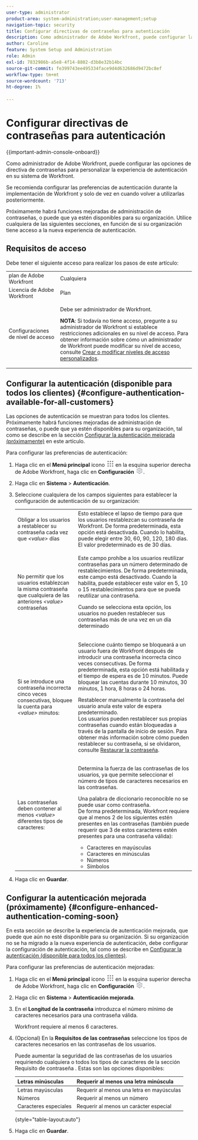 ```yaml
---
user-type: administrator
product-area: system-administration;user-management;setup
navigation-topic: security
title: Configurar directivas de contraseñas para autenticación
description: Como administrador de Adobe Workfront, puede configurar las opciones de directiva de contraseñas para personalizar la experiencia de autenticación en su sistema de Workfront.
author: Caroline
feature: System Setup and Administration
role: Admin
exl-id: 7832986b-a5e8-4f14-8802-d3b8e32b14bc
source-git-commit: fe399743ee495334face9d4d632686d9472bc8ef
workflow-type: tm+mt
source-wordcount: '713'
ht-degree: 1%

---
```


# Configurar directivas de contraseñas para autenticación

{{important-admin-console-onboard}}

Como administrador de Adobe Workfront, puede configurar las opciones de directiva de contraseñas para personalizar la experiencia de autenticación en su sistema de Workfront.

Se recomienda configurar las preferencias de autenticación durante la implementación de Workfront y solo de vez en cuando volver a utilizarlas posteriormente.

Próximamente habrá funciones mejoradas de administración de contraseñas, o puede que ya estén disponibles para su organización. Utilice cualquiera de las siguientes secciones, en función de si su organización tiene acceso a la nueva experiencia de autenticación.

## Requisitos de acceso

Debe tener el siguiente acceso para realizar los pasos de este artículo:

<table style="table-layout:auto"> 
 <col> 
 <col> 
 <tbody> 
  <tr> 
   <td role="rowheader">plan de Adobe Workfront</td> 
   <td>Cualquiera</td> 
  </tr> 
  <tr> 
   <td role="rowheader">Licencia de Adobe Workfront</td> 
   <td>Plan</td> 
  </tr> 
  <tr> 
   <td role="rowheader">Configuraciones de nivel de acceso</td> 
   <td> <p>Debe ser administrador de Workfront.</p> <p><b>NOTA</b>: Si todavía no tiene acceso, pregunte a su administrador de Workfront si establece restricciones adicionales en su nivel de acceso. Para obtener información sobre cómo un administrador de Workfront puede modificar su nivel de acceso, consulte <a href="../../../administration-and-setup/add-users/configure-and-grant-access/create-modify-access-levels.md" class="MCXref xref">Crear o modificar niveles de acceso personalizados</a>.</p> </td> 
  </tr> 
 </tbody> 
</table>

## Configurar la autenticación (disponible para todos los clientes) {#configure-authentication-available-for-all-customers}

Las opciones de autenticación se muestran para todos los clientes. Próximamente habrá funciones mejoradas de administración de contraseñas, o puede que ya estén disponibles para su organización, tal como se describe en la sección [Configurar la autenticación mejorada (próximamente)](#configure-enhanced-authentication-coming-soon) en este artículo.

Para configurar las preferencias de autenticación:

1. Haga clic en el **Menú principal** icono ![](assets/main-menu-icon.png) en la esquina superior derecha de Adobe Workfront, haga clic en **Configuración** ![](assets/gear-icon-settings.png).

1. Haga clic en **Sistema** > **Autenticación**.

1. Seleccione cualquiera de los campos siguientes para establecer la configuración de autenticación de su organización:

   <table style="table-layout:auto"> 
    <col> 
    <col> 
    <tbody> 
     <tr> 
      <td role="rowheader">Obligar a los usuarios a restablecer su contraseña cada vez que <em>&lt;value&gt;</em> días</td> 
      <td>Esto establece el lapso de tiempo para que los usuarios restablezcan su contraseña de Workfront. De forma predeterminada, esta opción está desactivada. Cuando lo habilita, puede elegir entre 30, 60, 90, 120, 180 días. El valor predeterminado es de 30 días.</td> 
     </tr> 
     <tr> 
      <td role="rowheader">No permitir que los usuarios establezcan la misma contraseña que cualquiera de las anteriores <em>&lt;value&gt;</em> contraseñas</td> 
      <td> <p>Este campo prohíbe a los usuarios reutilizar contraseñas para un número determinado de restablecimientos. De forma predeterminada, este campo está desactivado. Cuando la habilita, puede establecer este valor en 5, 10 o 15 restablecimientos para que se pueda reutilizar una contraseña.</p> <p>Cuando se selecciona esta opción, los usuarios no pueden restablecer sus contraseñas más de una vez en un día determinado</p> </td> 
     </tr> 
     <tr> 
      <td role="rowheader">Si se introduce una contraseña incorrecta cinco veces consecutivas, bloquee la cuenta para <em>&lt;value&gt;</em> minutos: </td> 
      <td> <p>Seleccione cuánto tiempo se bloqueará a un usuario fuera de Workfront después de introducir una contraseña incorrecta cinco veces consecutivas. De forma predeterminada, esta opción está habilitada y el tiempo de espera es de 10 minutos. Puede bloquear las cuentas durante 10 minutos, 30 minutos, 1 hora, 8 horas o 24 horas. </p> <p>Restablecer manualmente la contraseña del usuario anula este valor de espera predeterminado. <br>Los usuarios pueden restablecer sus propias contraseñas cuando están bloqueadas a través de la pantalla de inicio de sesión. Para obtener más información sobre cómo pueden restablecer su contraseña, si se olvidaron, consulte <a href="../../../workfront-basics/manage-your-account-and-profile/managing-your-workfront-account/reset-your-password.md" class="MCXref xref">Restaurar la contraseña</a>.</p> </td> 
     </tr> 
     <tr> 
      <td role="rowheader">Las contraseñas deben contener al menos <em>&lt;value&gt;</em> diferentes tipos de caracteres:</td> 
      <td> <p>Determina la fuerza de las contraseñas de los usuarios, ya que permite seleccionar el número de tipos de caracteres necesarios en las contraseñas.</p> <p>Una palabra de diccionario reconocible no se puede usar como contraseña.<br>De forma predeterminada, Workfront requiere que al menos 2 de los siguientes estén presentes en las contraseñas (también puede requerir que 3 de estos caracteres estén presentes para una contraseña válida): </p> 
       <ul> 
        <li>Caracteres en mayúsculas</li> 
        <li>Caracteres en minúsculas</li> 
        <li>Números</li> 
        <li>Símbolos</li> 
       </ul> </td> 
     </tr> 
    </tbody> 
   </table>

1. Haga clic en **Guardar**.

## Configurar la autenticación mejorada (próximamente) {#configure-enhanced-authentication-coming-soon}

En esta sección se describe la experiencia de autenticación mejorada, que puede que aún no esté disponible para su organización. Si su organización no se ha migrado a la nueva experiencia de autenticación, debe configurar la configuración de autenticación, tal como se describe en [Configurar la autenticación (disponible para todos los clientes)](#configure-authentication-available-for-all-customers).

Para configurar las preferencias de autenticación mejoradas:

1. Haga clic en el **Menú principal** icono ![](assets/main-menu-icon.png) en la esquina superior derecha de Adobe Workfront, haga clic en **Configuración** ![](assets/gear-icon-settings.png).

1. Haga clic en **Sistema** > **Autenticación mejorada**.
1. En el **Longitud de la contraseña** introduzca el número mínimo de caracteres necesarios para una contraseña válida.

   Workfront requiere al menos 6 caracteres.

1. (Opcional) En la **Requisitos de las contraseñas** seleccione los tipos de caracteres necesarios en las contraseñas de los usuarios.

   Puede aumentar la seguridad de las contraseñas de los usuarios requiriendo cualquiera o todos los tipos de caracteres de la sección Requisito de contraseña . Estas son las opciones disponibles:

   | Letras minúsculas | Requerir al menos una letra minúscula |
   |---|---|
   | Letras mayúsculas | Requerir al menos una letra en mayúsculas |
   | Números | Requerir al menos un número |
   | Caracteres especiales | Requerir al menos un carácter especial |

   {style=&quot;table-layout:auto&quot;}

1. Haga clic en **Guardar**.
